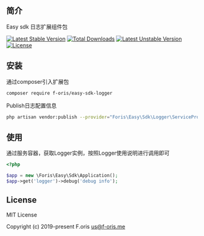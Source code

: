 ## 简介

Easy sdk 日志扩展组件包

[![Latest Stable Version](https://poser.pugx.org/f-oris/easy-sdk-logger/v)](//packagist.org/packages/f-oris/easy-sdk-logger) [![Total Downloads](https://poser.pugx.org/f-oris/easy-sdk-logger/downloads)](//packagist.org/packages/f-oris/easy-sdk-logger) [![Latest Unstable Version](https://poser.pugx.org/f-oris/easy-sdk-logger/v/unstable)](//packagist.org/packages/f-oris/easy-sdk-logger) [![License](https://poser.pugx.org/f-oris/easy-sdk-logger/license)](//packagist.org/packages/f-oris/easy-sdk-logger)

## 安装

通过composer引入扩展包

```bash
composer require f-oris/easy-sdk-logger
```

Publish日志配置信息

```bash
php artisan vendor:publish --provider="Foris\Easy\Sdk\Logger\ServiceProvider"
```

## 使用

通过服务容器，获取Logger实例，按照Logger使用说明进行调用即可

```php
<?php

$app = new \Foris\Easy\Sdk\Application();
$app->get('logger')->debug('debug info');

```

## License

MIT License

Copyright (c) 2019-present F.oris <us@f-oris.me>

